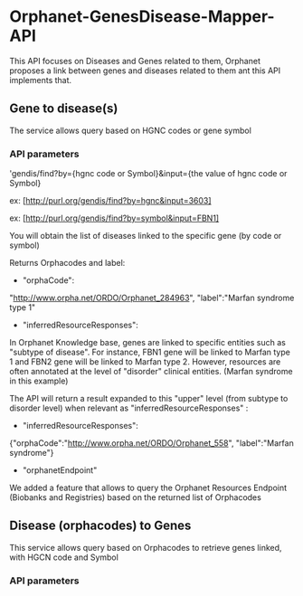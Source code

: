 # Orphanet-GenesDisease-Mapper-API
This API focuses on Diseases and  Genes related to them, Orphanet proposes a link between genes and diseases related to them ant this API implements that.

## Gene to disease(s)
The service allows query based on HGNC codes or gene symbol

### API parameters
'gendis/find?by={hgnc code or Symbol}&input={the value of hgnc code or Symbol}

ex: [http://purl.org/gendis/find?by=hgnc&input=3603]

ex: [http://purl.org/gendis/find?by=symbol&input=FBN1] 

You will obtain the list of diseases linked to the specific gene (by code or symbol)

Returns Orphacodes and label:

* "orphaCode":

"http://www.orpha.net/ORDO/Orphanet_284963",
"label":"Marfan syndrome type 1"

* "inferredResourceResponses": 

In Orphanet Knowledge base, genes are linked to specific entities such as "subtype of disease". For instance, FBN1 gene will be linked to Marfan type 1 and FBN2 gene will be linked to Marfan type 2. However, resources are often annotated at the level of "disorder" clinical entities. (Marfan syndrome in this example)

The API will return a result expanded to this "upper" level (from subtype to disorder level) when relevant as "inferredResourceResponses" :

* "inferredResourceResponses":

{"orphaCode":"http://www.orpha.net/ORDO/Orphanet_558",
"label":"Marfan syndrome"}

* "orphanetEndpoint"

We added a feature that allows to query the Orphanet Resources Endpoint (Biobanks and Registries) based on the returned list of Orphacodes

## Disease (orphacodes) to Genes
This service allows query based on Orphacodes to retrieve genes linked, with HGCN code and Symbol

### API parameters
